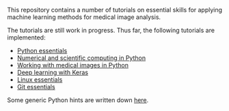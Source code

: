 This repository contains a number of tutorials on essential skills for applying machine learning methods for medical image analysis.

The tutorials are still work in progress. Thus far, the following tutorials are implemented:
* [Python essentials](python-essentials.md)
* [Numerical and scientific computing in Python](scientific-computing.md)
* [Working with medical images in Python](medical-images.md)
* [Deep learning with Keras](keras.md)
* [Linux essentials](linux-essentials.md)
* [Git essentials](version-control-with-git.md)

Some generic Python hints are written down [here](python-hints.md).
